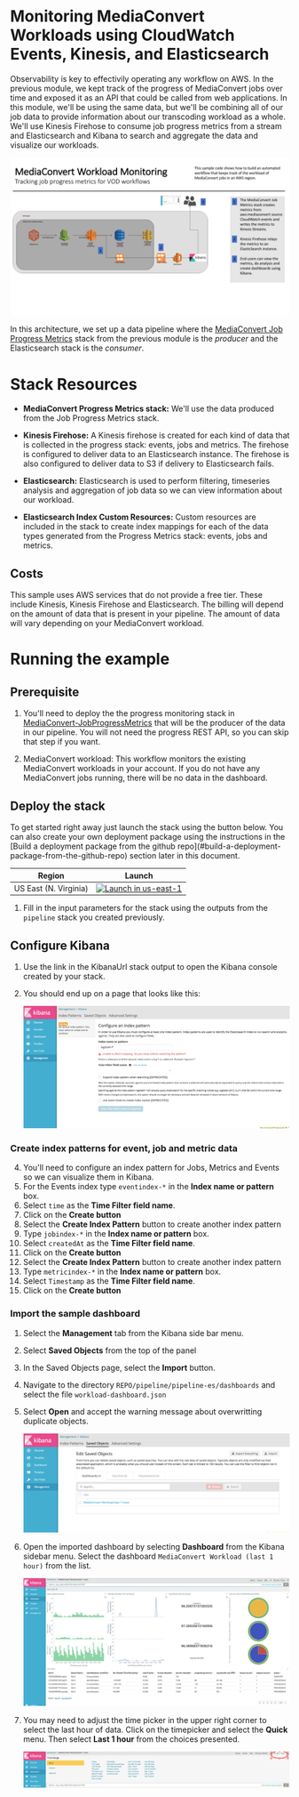 # Monitoring MediaConvert Workloads using CloudWatch Events, Kinesis, and Elasticsearch

Observability is key to effectivily operating any workflow on AWS.  In the previous module, we kept track of the progress of MediaConvert jobs over time and exposed it as an API that could be called from web applications.  In this module, we'll be using the same data, but we'll be combining all of our job data to provide information about our transcoding workload as a whole. We'll use Kinesis Firehose to consume job progress metrics from a stream and Elasticsearch and Kibana to search and aggregate the data and visualize our workloads.

![FIXME stack](../images/MonitoringSlide.png)


In this architecture, we set up a data pipeline where the [MediaConvert Job Progress Metrics](../MediaConvert-JobProgressMetrics/README.md) stack from the previous module is the _producer_ and the Elasticsearch stack is the _consumer_.

# Stack Resources

* **MediaConvert Progress Metrics stack:** We'll use the data produced from the Job Progress Metrics stack.

* **Kinesis Firehose:** A Kinesis firehose is created for each kind of data that is collected in the progress stack: events, jobs and metrics.  The firehose is configured to deliver data to an Elasticsearch instance.  The firehose is also configured to deliver data to S3 if delivery to Elasticsearch fails. 

* **Elasticsearch:** Elasticsearch is used to perform filtering, timeseries analysis and aggregation of job data so we can view information about our workload.  

* **Elasticsearch Index Custom Resources:** Custom resources are included in the stack to create index mappings for each of the data types generated from the Progress Metrics stack: events, jobs and metrics.


## Costs

This sample uses AWS services that do not provide a free tier.  These include Kinesis, Kinesis Firehose and Elasticsearch.  The billing will depend on the amount of data that is present in your pipeline.  The amount of data will vary depending on your MediaConvert workload.

# Running the example

## Prerequisite

1. You'll need to deploy the the progress monitoring stack in [MediaConvert-JobProgressMetrics](../MediaConvert-JobProgressMetrics/README.md) that will be the producer of the data in our pipeline.  You will not need the progress REST API, so you can skip that step if you want.

2. MediaConvert workload: This workflow monitors the existing MediaConvert workloads in your account.  If you do not have any MediaConvert jobs running, there will be no data in the dashboard.

## Deploy the stack 

 To get started right away just launch the stack using the button below.  You can also create your own deployment package using the instructions in the [Build a deployment package from the github repo](#build-a-deployment- package-from-the-github-repo) section later in this document.

Region| Launch
------|-----
US East (N. Virginia) | [![Launch in us-east-1](http://docs.aws.amazon.com/AWSCloudFormation/latest/UserGuide/images/cloudformation-launch-stack-button.png)](https://console.aws.amazon.com/cloudformation/home?region=us-east-1#/stacks/new?stackName=pipeline&templateURL=https://s3.amazonaws.com/elementalrodeo99-us-east-1/pipeline/pipeline-es/pipeline-es.yaml)

1. Fill in the input parameters for the stack using the outputs from the `pipeline` stack you created previously.

## Configure Kibana

1. Use the link in the KibanaUrl stack output to open the Kibana console created by your stack.  

3. You should end up on a page that looks like this:

    ![Kibana](../images/Kibana.png)

### Create index patterns for event, job and metric data

4. You'll need to configure an index pattern for Jobs, Metrics and Events so we can visualize them in Kibana.
5. For the Events index type `eventindex-*` in the **Index name or pattern** box.
6. Select `time` as the **Time Filter field name**.
7. Click on the **Create button**
8. Select the **Create Index Pattern** button to create another index pattern
7. Type `jobindex-*` in the **Index name or pattern** box.
6. Select `createdAt` as the **Time Filter field name**. 
7. Click on the **Create button**
8. Select the **Create Index Pattern** button to create another index pattern
7. Type `metricindex-*` in the **Index name or pattern** box.
6. Select `Timestamp` as the **Time Filter field name**. 
7. Click on the **Create button**

### Import the sample dashboard

1. Select the **Management** tab from the Kibana side bar menu.
2. Select **Saved Objects** from the top of the panel
3. In the Saved Objects page, select the **Import** button.
4. Navigate to the directory `REPO/pipeline/pipeline-es/dashboards` and select the file `workload-dashboard.json`
5. Select **Open** and accept the warning message about overwritting duplicate objects.

    ![kibana saved objects](../images/kibana-saved-objects.png)

6. Open the imported dashboard by selecting **Dashboard** from the Kibana sidebar menu.  Select the dashboard `MediaConvert Workload (last 1 hour)` from the list.

    ![kibana dashboard](../images/kibana-dashboard.png)

7. You may need to adjust the time picker in the upper right corner to select the last hour of data.  Click on the timepicker and select the **Quick** menu.  Then select **Last 1 hour** from the choices presented.

    ![timepicker](../images/kibana-timepicker.png)




